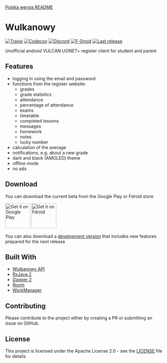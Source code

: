 [Polska wersja README](README.md)

# Wulkanowy
[![Travis](https://img.shields.io/travis/com/wulkanowy/wulkanowy/master.svg?style=flat-square)](https://travis-ci.com/wulkanowy/wulkanowy)
[![Codecov](https://img.shields.io/codecov/c/github/wulkanowy/wulkanowy/master.svg?style=flat-square)](https://codecov.io/gh/wulkanowy/wulkanowy)
[![Discord](https://img.shields.io/discord/390889354199040011.svg?style=flat-square)](https://discord.gg/vccAQBr)
[![F-Droid](https://img.shields.io/f-droid/v/io.github.wulkanowy.svg)](https://f-droid.org/packages/io.github.wulkanowy/)
[![Last release](https://img.shields.io/github/release/wulkanowy/wulkanowy.svg?logo=github)](https://github.com/wulkanowy/wulkanowy/releases)

Unofficial android VULCAN UONET+ register client for student and parent

## Features

* logging in using the email and password
* functions from the register website:
    * grades
    * grade statistics
    * attendance
    * percentage of attendance
    * exams
    * timetable
    * completed lessons
    * messages
    * homework
    * notes
    * lucky number
* calculation of the average
* notifications, e.g. about a new grade
* dark and black (AMOLED) theme
* offline mode
* no ads

## Download

You can download the current beta from the Google Play or Fdroid store

[<img src="https://play.google.com/intl/en_us/badges/images/generic/en_badge_web_generic.png"
      alt="Get it on Google Play"
      height="80">](https://play.google.com/store/apps/details?id=io.github.wulkanowy)
[<img src="https://fdroid.gitlab.io/artwork/badge/get-it-on.png"
    alt="Get it on Fdroid"
    height="80">](https://f-droid.org/packages/io.github.wulkanowy/)
    
You can also download a [development version](https://wulkanowy.github.io/#download) that includes new features prepared for the next release

## Built With


* [Wulkanowy API](https://github.com/wulkanowy/api)
* [RxJava 2](https://github.com/ReactiveX/RxJava)
* [Dagger 2](https://github.com/google/dagger)
* [Room](https://developer.android.com/topic/libraries/architecture/room)
* [WorkManager](https://developer.android.com/topic/libraries/architecture/workmanager) 

## Contributing

Please contribute to the project either by creating a PR or submitting an issue on GitHub.

## License

This project is licensed under the Apache License 2.0 - see the [LICENSE](LICENSE) file for details
